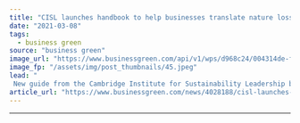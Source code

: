 ```yaml
---
title: "CISL launches handbook to help businesses translate nature loss into financial risk"
date: "2021-03-08"
tags: 
  - business green
source: "business green"
image_url: "https://www.businessgreen.com/api/v1/wps/d968c24/004314de-fe92-4161-8adb-0e082ca453da/5/korindo-deforestation-palm-oil-185x114.jpeg"
image_fp: "/assets/img/post_thumbnails/45.jpeg"
lead: "
 New guide from the Cambridge Institute for Sustainability Leadership breaks down commercial risks resulting from nature loss ..."
article_url: "https://www.businessgreen.com/news/4028188/cisl-launches-handbook-help-businesses-translate-nature-loss-financial-risk"
---
```


---
